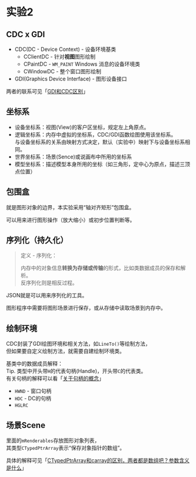 # 实验2

## CDC x GDI

* CDC(DC - Device Context) - 设备环境基类
  * CClientDC - 针对**视图**图形绘制
  * CPaintDC - `WM_PAINT` Windows 消息的设备环境类
  * CWindowDC - 整个窗口图形绘制
* GDI(Graphics Device Interface) - 图形设备接口

两者的联系可见「[GDI和CDC区别](https://blog.csdn.net/oyhb_1992/article/details/78794199)」

## 坐标系

* 设备坐标系：视图(View)的客户区坐标，规定左上角原点。
* 逻辑坐标系：内存中虚拟的坐标系，CDC/GDI函数绘图使用该坐标系。  
  与设备坐标系的关系由映射方式决定，默认（实验中）映射下与设备坐标系相同。
* 世界坐标系：场景(Sence)或说画布中所用的坐标系
* 模型坐标系：描述模型本身所用的坐标（如三角形，定中心为原点，描述三顶点位置）

## 包围盒

就是图形对象的边界，本实验采用“轴对齐矩形”包围盒。

可以用来进行图形操作（放大缩小）或初步位置判断等。

## 序列化（持久化）

> 定义 - 序列化：
>
> 内存中的对象信息**转换为存储或传输**的形式，比如类数据成员的保存和解析。  
> 反序列化则是相反过程。

JSON就是可以用来序列化的工具。

图形程序中需要将图形场景进行保存，或从存储中读取场景到内存中。

## 绘制环境

CDC封装了GDI绘图环境和相关方法，如`LineTo()`等绘制方法，  
但如果要自定义绘制方法，就需要自建绘制环境类。

基类中的数据成员解释：  
Tip. 类型中开头带`H`的代表句柄(Handle)，开头带`C`的代表类。  
有关句柄的解释可以看「[关于句柄的概念](https://blog.csdn.net/weixin_45207460/article/details/121672498)」

* `HWND` - 窗口句柄
* `HDC` - DC的句柄
* `HGLRC`

## 场景Scene

里面的`mRenderables`存放图形对象列表，  
其类型`CTypedPtrArray`表示“保存对象指针的数组”。

具体的解释可见「[CTypedPtrArray和carray的区别，两者都是数组吧？参数含义是什么](https://zhidao.baidu.com/question/473833751.html)」
